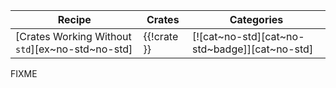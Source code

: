 | Recipe | Crates | Categories |
|--------|--------|------------|
| [Crates Working Without `std`][ex~no-std~no-std] | {{!crate }} | [![cat~no-std][cat~no-std~badge]][cat~no-std] |

<div class="hidden">
FIXME
</div>
